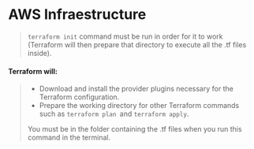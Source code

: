 # AWS Infraestructure

>  ```terraform init``` command must be run in order for it to work (Terraform will then prepare that directory to execute all the .tf files inside).
>
#### Terraform will: 
> - Download and install the provider plugins necessary for the Terraform configuration.
> - Prepare the working directory for other Terraform commands such as ```terraform plan ```and ```terraform apply```.
>
> You must be in the folder containing the .tf files when you run this command in the terminal.